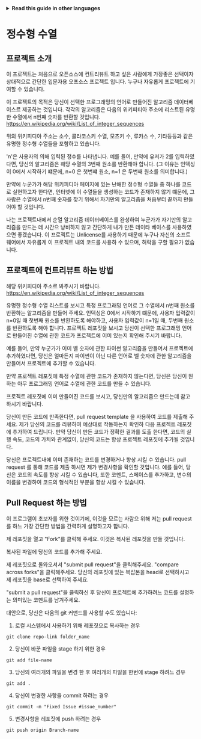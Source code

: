 <!-- Do not translate this -->
<details>
<summary>
<strong> Read this guide in other languages </strong>
</summary>
    <ul>
        <li><a href="https://github.com/Twiggecode/Integer-Sequences/blob/main/README.md"> English </a></li>
        <li><a href="https://github.com/Twiggecode/Integer-Sequences/blob/main/README%20Translations/README_IT.md"> Italian </a></li>
        <li><a href="https://github.com/Twiggecode/Integer-Sequences/blob/main/README%20Translations/README_HINDI.md"> Hindi </a></li>
        <li><a href="https://github.com/Twiggecode/Integer-Sequences/blob/main/README%20Translations/README_CN.md"> Chinese </a></li>
        <li><a href="https://github.com/Twiggecode/Integer-Sequences/blob/main/README%20Translations/README_FR.md"> French </a></li>
        <li><a href="https://github.com/Twiggecode/Integer-Sequences/blob/main/README%20Translations/README_ID.md"> Indonesian </a></li>
        <li><a href="https://github.com/Twiggecode/Integer-Sequences/blob/main/README%20Translations/README_KR.md"> Korean </a></li>
        <li><a href="https://github.com/Twiggecode/Integer-Sequences/blob/main/README%20Translations/README_PT.md"> Portuguese </a></li>
        <li><a href="https://github.com/Twiggecode/Integer-Sequences/blob/main/README%20Translations/README_RO.md"> Romanian </a></li>
        <li><a href="https://github.com/Twiggecode/Integer-Sequences/blob/main/README%20Translations/README_RU.md"> Russian </a></li>
        <li><a href="https://github.com/Twiggecode/Integer-Sequences/blob/main/README%20Translations/README_ES.md"> Spanish </a></li>
        <li><a href="https://github.com/Twiggecode/Integer-Sequences/blob/main/README%20Translations/README_AR.md"> Arabic </a></li>
</details>
<!-- Do not translate this -->

# 정수형 수열

## 프로젝트 소개 

이 프로젝트는 처음으로 오픈소스에 컨트리뷰트 하고 싶은 사람에게 가장좋은 선택이자 상대적으로 간단한 입문자용 오프소스 프로젝트 입니다. 누구나 자유롭게 프로젝트에 기여할 수 있습니다.

이 프로젝트의 목적은 당신이 선택한 프로그래밍의 언어로 만들어진 알고리즘 데이터베이스르 제공하는 것입니다. 각각의 알고리즘은 다음의 위키피티아 주소에 리스트된 유명한 수열에서 n번쨰 숫자를 반환할 것입니다. https://en.wikipedia.org/wiki/List_of_integer_sequences

위의 위키피디아 주소는 소수, 콜라코스키 수열, 모츠키 수, 루카스 수, 기타등등과 같은 유명한 정수형 수열들을 포함하고 있습니다. 

'n'은 사용자의 의해 입력된 정수를 나타냅니다. 예를 들어, 만약에 유저가 2를 입력하였다면, 당신의 알고리즘은 해당 수열의 3번째 원소를 반환해야 합니다. (그 이유는 인덱싱이 0에서 시작하기 떄문에, n=0 은 첫번쨰 원소, n=1 은 두번째 원소를 의미합니다.)

만약에 누군가가 해당 위키피디아 페이지에 있는 난해한 정수형 수열들 중 하나를 코드로 실현하고자 한다면, 인터넷에 이 수열들을 생성하는 코드가 존재하지 않기 떄문에, 그 사람은 수열에서 n번째 숫자를 찾기 위해서 자기만의 알고리즘을 처음부터 끝까지 만들어야 할 것입니다. 

나는 프로젝트내에서 순열 알고리즘 데이터베이스를 완성하여 누군가가 자기만의 알고리즘을 만드는 데 시간으 낭비하지 않고 간단하게 내가 만든 데이타 베이스를 사용하였으면 좋겠습니다. 이 프로젝트는 Unlicense를 사용하기 때문에 누구나 자신의 소프트웨어에서 자유롭게 이 프로젝트 내의 코드를 사용하 수 있으며, 허락을 구할 필요가 없습니다.

## 프로젝트에 컨트리뷰트 하는 방법

해당 위키피디아 주소르 봐주시기 바랍니다.  https://en.wikipedia.org/wiki/List_of_integer_sequences

유명한 정수형 수열 리스트를 보시고 특정 프로그래밍 언어로 그 수열에서 n번째 원소를 반환하는 알고리즘을 만들어 주세요. 인덱싱은 0에서 시작하기 떄문에, 사용자 입력값이 n=0일 때 첫번째 원소를 반환하도록 해야하고, 사용자 입력값이 n=1일 때, 두번째 원소를 반환하도록 해야 합니다. 프로젝트 레포짓을 보시고 당신이 선택한 프로그래밍 언어로 만들어진 수열에 관한 코드가 프로젝트에 이미 있는지 확인해 주시기 바랍니다.

예를 들어, 만약 누군가가 이미 벨 숫자에 관한 파이썬 알고리즘을 만들어서 프로젝트에 추가하였다면, 당신은 얼마든지 파이썬이 아닌 다른 언어로 벨 숫자에 관한 알고리즘을 만들어서 프로젝트에 추가할 수 있습니다. 

만약 프로젝트 레포짓에 특정 수열에 관한 코드가 존재하지 않는다면, 당신은 당신이 원하는 아무 프로그래밍 언어로 수열에 관한 코드를 만들 수 있습니다.

프로젝트 레포짓에 이미 만들어진 코드를 보시고, 당신만의 알고리즘으 만드는데 참고 하시기 바랍니다.

당신이 만든 코드에 만족한다면, pull request template 을 사용하여 코드를 제출해 주세요. 제가 당신의 코드를 리뷰하여 예상대로 작동하는지 확인하 다음 프로젝트 레포짓에 추가하여 드립니다. 만약 당신이 만든 코드가 정확한 결과를 도출 한다면, 코드의 실행 속도, 코드의 가치와 관계없이, 당신의 코드는 항상 프로젝트 레포짓에 추가될 것입니다. 

당신은 프로젝트내에 이미 존재하는 코드를 변경하거나 향상 시킬 수 있습니다. pull request 를 통해 코드를 제출 하시면 제가 변경사항을 확인할 것입니다. 예를 들어, 당신은 코드의 속도를 향상 시킬 수 있습니다, 또한 코멘트, 스페이스를 추가하고, 변수의 이름을 변경하여 코드의 형식적인 부분을 향상 시킬 수 있습니다.



## Pull Request 하는 방법

이 프로그램이 초보자를 위한 것이기에, 이것을 모르는 사람으 위해 저는 pull request를 하느 가장 간단한 방법을 간력하게 설명하고자 합니다.

제 레포짓을 열고 "Fork"를 클릭해 주세요. 이것은 복사된 레포짓을 만들 것입니다.

복사된 파일에 당신의 코드를 추가해 주세요.

제 레포짓으로 돌와오셔셔 "submit pull request"을 클릭해주세요. "compare across forks"을 클릭해주세요. 당신의 레포짓에 있는 복삽본을 head로 선택하시고 제 레포짓을 base로 선택하여 주세요.

"submit a pull request"을 클릭하신 후 당신이 프로젝트에 추가하려느 코드를 설명하는 의미있는 코멘트를 남겨주세요.


대안으로, 당신은 다음의 git 커맨드를 사용할 수도 있습니다:

1. 로컬 시스템에서 사용하기 위해 레포짓으로 복사하는 경우

```git clone repo-link folder_name```

2. 당신이 바꾼 파일을 stage 하기 위한 경우

```git add file-name```
   
3. 당신의 여러개의 파일을 변경 한 후 여러개의 파일을 한번에 stage 하려느 경우

```git add .``` 

4. 당신이 변경한 사항을 commit 하려는 경우

```git commit -m "Fixed Issue #issue_number"```

5. 변경사항을 레포짓에 push 하려는 경우

```git push origin Branch-name```
